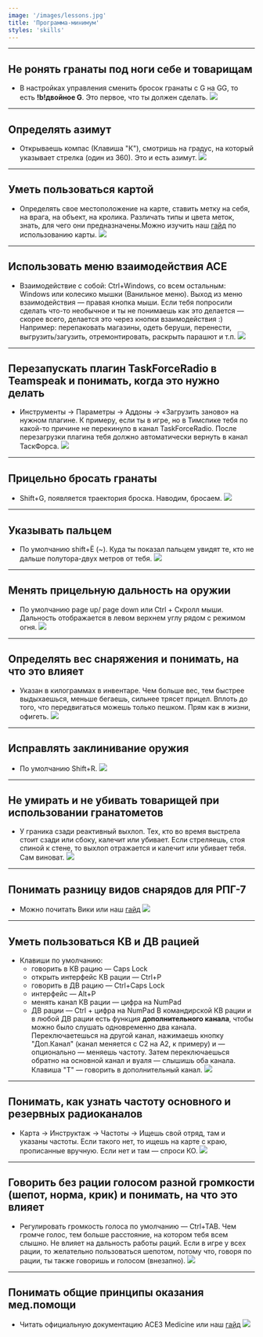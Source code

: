 ```yaml
---
image: '/images/lessons.jpg'
title: 'Программа-минимум'
styles: 'skills'
---
```

---
## Не ронять гранаты под ноги себе и товарищам
- В настройках управления сменить бросок гранаты с G на GG, то есть **!b!двойное G**. Это первое, что ты должен сделать.
![](/images/monkey.jpg)
---

## Определять азимут

- Открываешь компас (Клавиша "К"), смотришь на градус, на который указывает стрелка (один из 360). Это и есть азимут.
![](/images/azimut.png)
---

## Уметь пользоваться картой

- Определять свое местоположение на карте, ставить метку на себя, на врага, на объект, на кролика. Различать типы и цвета меток, знать, для чего они предназначены.Можно изучить наш [гайд](/articles/map_tutorial) по использованию карты.
![](/images/map.gif)
---

## Использовать меню взаимодействия ACE

- Взаимодействие с собой: Ctrl+Windows, со всем остальным: Windows или колесико мышки (Ванильное меню). Выход из меню взаимодействия — правая кнопка мыши. 
Если тебя попросили сделать что-то необычное и ты не понимаешь как это делается — скорее всего, делается это через кнопки взаимодействия :\) Например: перепаковать магазины, одеть беруши, перенести, выгрузить/загузить, отремонтировать, раскрыть парашют и т.п.
![](/images/ace_menu.png)
---

## Перезапускать плагин TaskForceRadio в Teamspeak и понимать, когда это нужно делать

- Инструменты -> Параметры -> Аддоны -> «Загрузить заново» на нужном плагине. К примеру, если ты в игре, но в Тимспике тебя по какой-то причине не перекинуло в канал TaskForceRadio. После перезагрузки плагина тебя должно автоматически вернуть в канал ТаскФорса.
![](/images/tfar_reload.png)

---

## Прицельно бросать гранаты

- Shift+G, появляется траектория броска. Наводим, бросаем.
![](/images/aimed_grenade.jpg)

---

## Указывать пальцем

- По умолчанию shift+Ё (~). Куда ты показал пальцем увидят те, кто не дальше полутора-двух метров от тебя.
![](/images/pointing.png)

---

## Менять прицельную дальность на оружии

- По умолчанию page up/ page down или Ctrl + Скролл мыши. Дальность отображается в левом верхнем углу рядом с режимом огня.
![](/images/distance.png)

---

## Определять вес снаряжения и понимать, на что это влияет

- Указан в килограммах в инвентаре. Чем больше вес, тем быстрее выдыхаешься, меньше бегаешь, сильнее трясет прицел. Вплоть до того, что передвигаться можешь только пешком. Прям как в жизни, офигеть.
![](/images/weight.jpg)

---

## Исправлять заклинивание оружия

- По умолчанию Shift+R.
![](/images/failure.jpg)

---

## Не умирать и не убивать товарищей при использовании гранатометов

- У граника сзади реактивный выхлоп. Тех, кто во время выстрела стоит сзади или сбоку, калечит или убивает. Если стреляешь, стоя спиной к стене, то выхлоп отражается и калечит или убивает тебя. Сам виноват.
![](/images/rpg.png)

---

## Понимать разницу видов снарядов для РПГ-7

- Можно почитать Вики или наш [гайд](/articles/rocket_launcher_guide)
![](/images/rpg_shots.jpg)

---

## Уметь пользоваться КВ и ДВ рацией

- Клавиши по умолчанию:
    - говорить в КВ рацию — Caps Lock
    - открыть интерфейс КВ рации — Ctrl+P
    - говорить в ДВ рацию — Ctrl+Caps Lock
    - интерфейс — Alt+P
    - менять канал КВ рации — цифра на NumPad
    - ДВ рации — Ctrl + цифра на NumPad
В командирской КВ рации и в любой ДВ рации есть функция **дополнительного канала**, чтобы можно было слушать одновременно два канала. Переключаетешься на другой канал, нажимаешь кнопку "Доп.Канал" (канал меняется с С2 на А2, к примеру) и — опционально — меняешь частоту. Затем переключаешься обратно на основной канал и вуаля — слышишь оба канала. Клавиша "Т" — говорить в дополнительный канал.
![](/images/radio.png)

---

## Понимать, как узнать частоту основного и резервных радиоканалов

- Карта -> Инструктаж -> Частоты -> Ищешь свой отряд, там и указаны частоты. Если такого нет, то ищешь на карте с краю, прописанные вручную. Если нет и там — спроси КО.
![](/images/frequencies.jpg)

---

## Говорить без рации голосом разной громкости (шепот, норма, крик) и понимать, на что это влияет

- Регулировать громкость голоса по умолчанию — Ctrl+TAB. Чем громче голос, тем больше расстояние, на котором тебя всем слышно. Не влияет на дальность работы раций. 
Если в игре у всех рации, то желательно пользоваться шепотом, потому что, говоря по рации, ты также говоришь и голосом (внезапно).
![](/images/voice.png)

---


## Понимать общие принципы оказания мед.помощи

- Читать официальную документацию ACE3 Medicine или наш [гайд](/articles/medicine_guide)
![](/images/medicine.jpg)